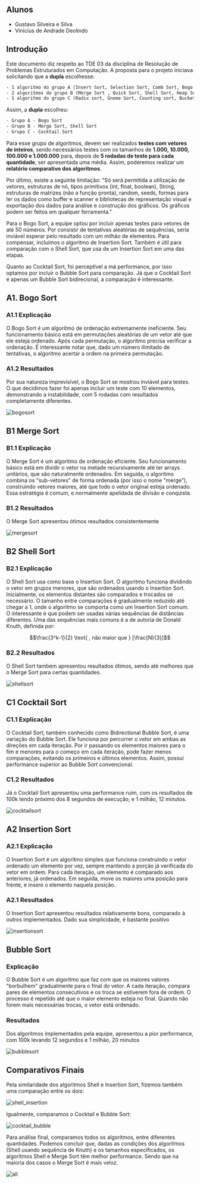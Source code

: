 ## Alunos
- Gustavo Silveira e Silva
- Vinicius de Andrade Deolindo
  
## Introdução  
  
Este documento diz respeito ao TDE 03 da disciplina de Resolução de Problemas Estruturados em Computação. A proposta para o projeto iniciava solicitando que a **dupla** escolhesse:  
  
```txt  
- 1 algoritmo do grupo A (Insert Sort, Selection Sort, Comb Sort, Bogo Sort)  
- 2 algoritmos do grupo B (Merge Sort , Quick Sort, Shell Sort, Heap Sort)  
- 1 algoritmo do grupo C (Radix sort, Gnome Sort, Counting sort, Bucket sort, Cocktail sort , Timsort, Stooge Sort)  
```  
  
Assim, a **dupla** escolheu:  
  
```txt  
- Grupo A - Bogo Sort  
- Grupo B - Merge Sort, Shell Sort  
- Grupo C - Cocktail Sort  
```  
  
Para esse grupo de algoritmos, devem ser realizados **testes com vetores de inteiros**, sendo necessários testes com os tamanhos de **1.000, 10.000, 100.000 e 1.000.000** para, depois de **5 rodadas de teste para cada quantidade**, ser apresentada uma média. Assim, poderemos realizar um **relatório comparativo dos algoritmos**.  
  
Por último, existe a seguinte limitação: "Só será permitida a utilização de vetores, estruturas de nó, tipos primitivos (int, float, boolean), String, estruturas de matrizes (não a função pronta), random, seeds, formas para ler os dados como buffer e scanner e bibliotecas de representação visual e exportação dos dados para análise e construção dos gráficos. Os gráficos podem ser feitos em qualquer ferramenta."  

Para o Bogo Sort, a equipe optou por incluir apenas testes para vetores de até 50 números. Por consistir de tentativas aleatórias de sequências, seria inviável esperar pelo resultado com um milhão de elementos. Para compensar, incluímos o algoritmo de Insertion Sort. Também é útil para comparação com o Shell Sort, que usa de um Insertion Sort em uma das etapas. 

Quanto ao Cocktail Sort, foi perceptível a má performance, por isso optamos por incluir o Bubble Sort para comparação. Já que o Cocktail Sort é apenas um Bubble Sort bidirecional, a comparação é interessante.
  
## A1. Bogo Sort  

### A1.1 Explicação  
  
O Bogo Sort é um algoritmo de ordenação extremamente ineficiente. Seu funcionamento básico está em permutações aleatórias de um vetor até que ele esteja ordenado. Após cada permutação, o algoritmo precisa verificar a ordenação. É interessante notar que, dado um número ilimitado de tentativas, o algoritmo acertar a ordem na primeira permutação.   

### A1.2 Resultados  

Por sua natureza imprevisível, o Bogo Sort se mostrou inviável para testes. O que decidimos fazer foi apenas incluir um teste com 10 elementos, demonstrando a instabilidade, com 5 rodadas com resultados completamente diferentes.

![bogosort](https://github.com/gustavosilveiragss/dsa-tde3/blob/master/analysis/bogosort.png?raw=true)

## B1 Merge Sort 

### B1.1 Explicação  

O Merge Sort é um algoritmo de ordenação eficiente. Seu funcionamento básico está em dividir o vetor na metade recursivamente até ter arrays unitários, que são naturalmente ordenados. Em seguida, o algoritmo combina os "sub-vetores" de forma ordenada (por isso o nome "merge"), construindo vetores maiores, até que todo o vetor original esteja ordenado. Essa estratégia é comum, e normalmente apelidada de divisão e conquista.

### B1.2 Resultados  

O Merge Sort apresentou ótimos resultados consistentemente

![mergesort](https://github.com/gustavosilveiragss/dsa-tde3/blob/master/analysis/mergesort.png?raw=true)

## B2 Shell Sort 
### B2.1 Explicação  

O Shell Sort usa como base o Insertion Sort. O algoritmo funciona dividindo o vetor em grupos menores, que são ordenados usando o Insertion Sort. Inicialmente, os elementos distantes são comparados e trocados se necessário. O tamanho entre comparações é gradualmente reduzido até chegar a 1, onde o algoritmo se comporta como um Insertion Sort comum. O interessante é que podem ser usadas várias sequências de distâncias diferentes. Uma das sequências mais comuns é a de autoria de Donald Knuth, definida por:

$$\frac{3^k-1}{2} \text{ , não maior que } [\frac{N}{3}]$$

### B2.2 Resultados

O Shell Sort também apresentou resultados ótimos, sendo até melhores que o Merge Sort para certas quantidades.

![shellsort](https://github.com/gustavosilveiragss/dsa-tde3/blob/master/analysis/shellsort.png?raw=true)

## C1 Cocktail Sort  
### C1.1 Explicação

O Cocktail Sort, também conhecido como Bidirectional Bubble Sort, é uma variação do Bubble Sort. Ele funciona por percorrer o vetor em ambas as direções em cada iteração. Por ir passando os elementos maiores para o fim e menores para o começo em cada iteração, pode fazer menos comparações, evitando os primeiros e últimos elementos. Assim, possui performance superior ao Bubble Sort convencional.

### C1.2 Resultados

Já o Cocktail Sort apresentou uma performance ruim, com os resultados de 100k tendo próximo dos 8 segundos de execução, e 1 milhão, 12 minutos.

![cocktailsort](https://github.com/gustavosilveiragss/dsa-tde3/blob/master/analysis/cocktailsort.png?raw=true)

## A2 Insertion Sort
### A2.1 Explicação

O Insertion Sort é um algoritmo simples que funciona construindo o vetor ordenado um elemento por vez, sempre mantendo a porção já verificada do vetor em ordem. Para cada iteração, um elemento é comparado aos anteriores, já ordenados. Em seguida, move os maiores uma posição para frente, e insere o elemento naquela posição.

### A2.1 Resultados

O Insertion Sort apresentou resultados relativamente bons, comparado à outros implementados. Dado sua simplicidade, é bastante positivo

![insertionsort](https://github.com/gustavosilveiragss/dsa-tde3/blob/master/analysis/insertionsort.png?raw=true)

## Bubble Sort
### Explicação

O Bubble Sort é um algoritmo que faz com que os maiores valores "borbulhem" gradualmente para o final do vetor. A cada iteração, compara pares de elementos consecutivos e os troca se estiverem fora de ordem. O processo é repetido até que o maior elemento esteja no final. Quando não forem mais necessárias trocas, o vetor está ordenado.

### Resultados

Dos algoritmos implementados pela equipe, apresentou a pior performance, com 100k levando 12 segundos e 1 milhão, 20 minutos

![bubblesort](https://github.com/gustavosilveiragss/dsa-tde3/blob/master/analysis/bubblesort.png?raw=true)

## Comparativos Finais

Pela similaridade dos algoritmos Shell e Insertion Sort, fizemos também uma comparação entre os dois:

![shell_insertion](https://github.com/gustavosilveiragss/dsa-tde3/blob/master/analysis/shell_insertion.png?raw=true)

Igualmente, comparamos o Cocktail e Bubble Sort:

![cocktail_bubble](https://github.com/gustavosilveiragss/dsa-tde3/blob/master/analysis/cocktail_bubble.png?raw=true)

Para análise final, comparamos todos os algoritmos, entre diferentes quantidades. Podemos concluir que, dadas as condições dos algoritmos (Shell usando sequência de Knuth) e os tamanhos especificados, os algoritmos Shell e Merge Sort têm melhor performance. Sendo que na maioria dos casos o Merge Sort é mais veloz.

![all](https://github.com/gustavosilveiragss/dsa-tde3/blob/master/analysis/all.png?raw=true)
